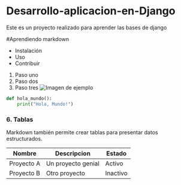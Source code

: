# Desarrollo-aplicacion-en-Django
Este es un proyecto realizado para aprender las bases de django















#Aprendiendo markdown
- Instalación
- Uso
- Contribuir
1. Paso uno
2. Paso dos
3. Paso tres
![Imagen de ejemplo](https://url-de-la-imagen.com/imagen.png)
```python
def hola_mundo():
    print("Hola, Mundo!")
```

### 6. **Tablas**
Markdown también permite crear tablas para presentar datos estructurados.


| Nombre     | Descripcion         | Estado   |
|------------|---------------------|----------|
| Proyecto A | Un proyecto genial  | Activo   |
| Proyecto B | Otro proyecto       | Inactivo |




